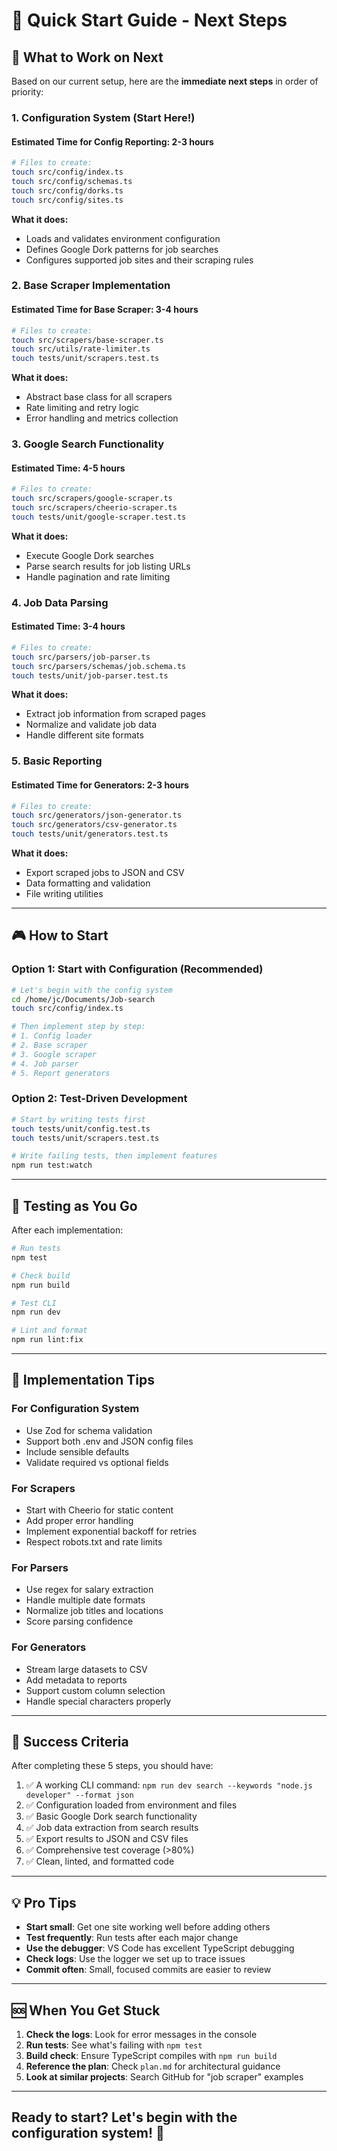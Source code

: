 # 🚀 Quick Start Guide - Next Steps

## 🎯 What to Work on Next

Based on our current setup, here are the **immediate next steps** in order of priority:

### 1. Configuration System (Start Here!)

#### Estimated Time for Config Reporting: 2-3 hours

```bash
# Files to create:
touch src/config/index.ts
touch src/config/schemas.ts
touch src/config/dorks.ts
touch src/config/sites.ts
```

**What it does:**

- Loads and validates environment configuration
- Defines Google Dork patterns for job searches
- Configures supported job sites and their scraping rules

### 2. Base Scraper Implementation

#### Estimated Time for Base Scraper: 3-4 hours

```bash
# Files to create:
touch src/scrapers/base-scraper.ts
touch src/utils/rate-limiter.ts
touch tests/unit/scrapers.test.ts
```

**What it does:**

- Abstract base class for all scrapers
- Rate limiting and retry logic
- Error handling and metrics collection

### 3. Google Search Functionality

#### Estimated Time: 4-5 hours

```bash
# Files to create:
touch src/scrapers/google-scraper.ts
touch src/scrapers/cheerio-scraper.ts
touch tests/unit/google-scraper.test.ts
```

**What it does:**

- Execute Google Dork searches
- Parse search results for job listing URLs
- Handle pagination and rate limiting

### 4. Job Data Parsing

#### Estimated Time: 3-4 hours

```bash
# Files to create:
touch src/parsers/job-parser.ts
touch src/parsers/schemas/job.schema.ts
touch tests/unit/job-parser.test.ts
```

**What it does:**

- Extract job information from scraped pages
- Normalize and validate job data
- Handle different site formats

### 5. Basic Reporting

#### Estimated Time for Generators: 2-3 hours

```bash
# Files to create:
touch src/generators/json-generator.ts
touch src/generators/csv-generator.ts
touch tests/unit/generators.test.ts
```

**What it does:**

- Export scraped jobs to JSON and CSV
- Data formatting and validation
- File writing utilities

---

## 🎮 How to Start

### Option 1: Start with Configuration (Recommended)

```bash
# Let's begin with the config system
cd /home/jc/Documents/Job-search
touch src/config/index.ts

# Then implement step by step:
# 1. Config loader
# 2. Base scraper
# 3. Google scraper
# 4. Job parser
# 5. Report generators
```

### Option 2: Test-Driven Development

```bash
# Start by writing tests first
touch tests/unit/config.test.ts
touch tests/unit/scrapers.test.ts

# Write failing tests, then implement features
npm run test:watch
```

---

## 🧪 Testing as You Go

After each implementation:

```bash
# Run tests
npm test

# Check build
npm run build

# Test CLI
npm run dev

# Lint and format
npm run lint:fix
```

---

## 📝 Implementation Tips

### For Configuration System

- Use Zod for schema validation
- Support both .env and JSON config files
- Include sensible defaults
- Validate required vs optional fields

### For Scrapers

- Start with Cheerio for static content
- Add proper error handling
- Implement exponential backoff for retries
- Respect robots.txt and rate limits

### For Parsers

- Use regex for salary extraction
- Handle multiple date formats
- Normalize job titles and locations
- Score parsing confidence

### For Generators

- Stream large datasets to CSV
- Add metadata to reports
- Support custom column selection
- Handle special characters properly

---

## 🎯 Success Criteria

After completing these 5 steps, you should have:

1. ✅ A working CLI command: `npm run dev search --keywords "node.js developer" --format json`
2. ✅ Configuration loaded from environment and files
3. ✅ Basic Google Dork search functionality
4. ✅ Job data extraction from search results
5. ✅ Export results to JSON and CSV files
6. ✅ Comprehensive test coverage (>80%)
7. ✅ Clean, linted, and formatted code

---

## 💡 Pro Tips

- **Start small**: Get one site working well before adding others
- **Test frequently**: Run tests after each major change
- **Use the debugger**: VS Code has excellent TypeScript debugging
- **Check logs**: Use the logger we set up to trace issues
- **Commit often**: Small, focused commits are easier to review

---

## 🆘 When You Get Stuck

1. **Check the logs**: Look for error messages in the console
2. **Run tests**: See what's failing with `npm test`
3. **Build check**: Ensure TypeScript compiles with `npm run build`
4. **Reference the plan**: Check `plan.md` for architectural guidance
5. **Look at similar projects**: Search GitHub for "job scraper" examples

---

## Ready to start? Let's begin with the configuration system! 🚀
